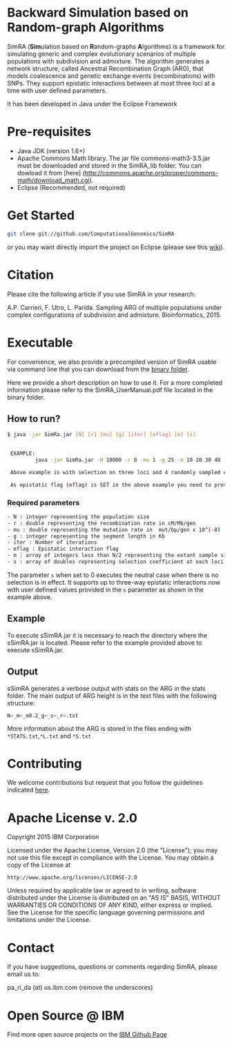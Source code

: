 # Backward Simulation based on Random-graph Algorithms
SimRA (**Sim**ulation based on **R**andom-graphs **A**lgorithms) is a framework for simulating generic and complex evolutionary scenarios of multiple populations with subdivision and admixture. 
The algorithm generates a network structure, called Ancestral Recombination Graph (ARG), that models coalescence and genetic exchange events (recombinations) with SNPs. They support epistatic interactions 
between at most three loci at a time with user defined parameters. 

It has been developed in Java under the Eclipse Framework

# Pre-requisites

- Java JDK (version 1.6+)
- Apache Commons Math library. The jar file commons-math3-3.5.jar must be downloaded and stored in the SimRA\_lib folder. You can dowload it from [here] (http://commons.apache.org/proper/commons-math/download_math.cgi).
- Eclipse (Recommended, not required)

# Get Started
```sh
git clone git://github.com/ComputationalGenomics/SimRA
```

or you may want directly import the project on Eclipse (please see this [wiki](https://github.com/OneBusAway/onebusaway/wiki/Importing-source-code-into-Eclipse)). 

# Citation

Please cite the following article if you use SimRA in your research:

A.P. Carrieri, F. Utro, L. Parida. Sampling ARG of multiple populations under complex configurations of subdivision and admixture. Bioinformatics, 2015.

# Executable

For convenience, we also provide a precompiled version of SimRA usable via command line that you can download from the [binary folder](https://github.com/ComputationalGenomics/SimRA/tree/master/binary). 

Here we provide a short description on how to use it. For a more completed information please refer to the SimRA_UserManual.pdf file located in the binary folder.

## How to run?

```sh
$ java -jar SimRa.jar [N] [r] [mu] [g] [iter] [eflag] [m] [s]
                 

 EXAMPLE:
         java -jar SimRa.jar -N 10000 -r 0 -mu 1 -g 25 -m 10 20 30 40 -eflag 1 -s 0.3 0.3 0.3

 Above example is with selection on three loci and 4 randomly sampled extant units;

 As epistatic flag (eflag) is SET in the above example you need to provide four epistatic interaction coefficients less than s;
```

### Required parameters

```sh
- N : integer representing the population size
- r : double representing the recombination rate in cM/Mb/gen
- mu : double representing the mutation rate in  mut/bp/gen x 10^(-8)
- g : integer representing the segment length in Kb
- iter : Number of iterations
- eflag : Epistatic interaction flag
- m : array of integers less than N/2 representing the extant sample size
- s : array of doubles representing selection coefficient at each loci
```

The parameter `s` when set to 0 executes the neutral case when there is no selection is in effect. It supports up 
to three-way epistatic interactions now with user defined values provided in the `s` parameter as shown in the example above. 

## Example
To execute sSimRA.jar it is necessary to reach the directory where the sSimRA.jar is located. 
Please refer to the example provided above to execute sSimRA.jar.


## Output

sSimRA generates a verbose output with stats on the ARG in the stats folder. The main output of ARG height is in
the text files with the following structure: 

`N~_m~_m0.2_g~_s~_r~.txt` 

More information about the ARG is stored in the files ending with `*STATS.txt`,`*L.txt` and `*S.txt`

# Contributing

We welcome contributions but request that you follow the guidelines indicated [here](https://github.com/ComputationalGenomics/SimRA/blob/master/Contributing/Contributing.md).

# Apache License v. 2.0
Copyright 2015 IBM Corporation

Licensed under the Apache License, Version 2.0 (the "License");
you may not use this file except in compliance with the License.
You may obtain a copy of the License at

    http://www.apache.org/licenses/LICENSE-2.0

Unless required by applicable law or agreed to in writing, software
distributed under the License is distributed on an "AS IS" BASIS,
WITHOUT WARRANTIES OR CONDITIONS OF ANY KIND, either express or implied.
See the License for the specific language governing permissions and
limitations under the License.

# Contact

If you have suggestions, questions or comments regarding SimRA, please email us to: 

pa_ri_da (at) us.ibm.com  (remove the underscores)

# Open Source @ IBM

Find more open source projects on the [IBM Github Page](http://ibm.github.io/)

